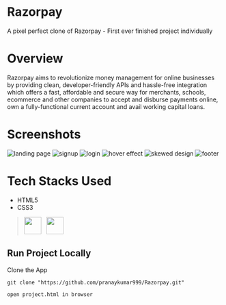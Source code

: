 # Razorpay
A pixel perfect clone of Razorpay - First ever finished project individually

# Overview
Razorpay aims to revolutionize money management for online businesses by providing clean, developer-friendly APIs and hassle-free integration which offers a fast, affordable and secure way for merchants, schools, ecommerce and other companies to accept and disburse payments online, own a fully-functional current account and avail working capital loans.

# Screenshots

<img src="https://github.com/pranaykumar999/Razorpay/blob/master/screenshots/Screenshot%20(402).png" alt="landing page">

<img src="https://github.com/pranaykumar999/Razorpay/blob/master/screenshots/Screenshot%20(406).png" alt="signup">

<img src="https://github.com/pranaykumar999/Razorpay/blob/master/screenshots/Screenshot%20(407).png" alt="login">

<img src="https://github.com/pranaykumar999/Razorpay/blob/master/screenshots/Screenshot%20(403).png" alt="hover effect">

<img src="https://github.com/pranaykumar999/Razorpay/blob/master/screenshots/Screenshot%20(404).png" alt="skewed design">

<img src="https://github.com/pranaykumar999/Razorpay/blob/master/screenshots/Screenshot%20(405).png" alt="footer">

# Tech Stacks Used
* HTML5
* CSS3

> <img height="40" src="https://www.flaticon.com/svg/static/icons/svg/1216/1216733.svg">&nbsp;&nbsp;
    <img height="40" src="https://www.flaticon.com/svg/static/icons/svg/732/732190.svg">&nbsp;&nbsp;

## Run Project Locally
Clone the App
```
git clone "https://github.com/pranaykumar999/Razorpay.git"

open project.html in browser
```
    
